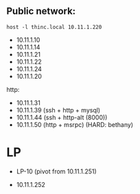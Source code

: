 ## Public network:

`host -l thinc.local 10.11.1.220`

- 10.11.1.10
- 10.11.1.14
- 10.11.1.21
- 10.11.1.22
- 10.11.1.24
- 10.11.1.20


http:
- 10.11.1.31
- 10.11.1.39 (ssh + http + mysql)
- 10.11.1.44 (ssh + http-alt (8000))
- 10.11.1.50 (http + msrpc) (HARD: bethany)


# LP

- LP-10 (pivot from 10.11.1.251)

- 10.11.1.252